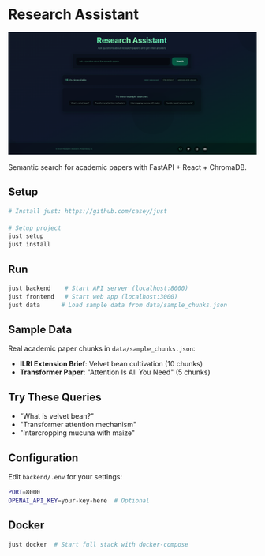 # Research Assistant

![Research Agent](./data/Screenshot.png)

Semantic search for academic papers with FastAPI + React + ChromaDB.

## Setup

```sh
# Install just: https://github.com/casey/just

# Setup project
just setup
just install
```

## Run

```sh
just backend    # Start API server (localhost:8000)
just frontend   # Start web app (localhost:3000) 
just data      # Load sample data from data/sample_chunks.json
```

## Sample Data

Real academic paper chunks in `data/sample_chunks.json`:
- **ILRI Extension Brief**: Velvet bean cultivation (10 chunks)
- **Transformer Paper**: "Attention Is All You Need" (5 chunks)

## Try These Queries

- "What is velvet bean?"
- "Transformer attention mechanism"
- "Intercropping mucuna with maize"

## Configuration

Edit `backend/.env` for your settings:
```sh
PORT=8000
OPENAI_API_KEY=your-key-here  # Optional
```

## Docker

```sh
just docker  # Start full stack with docker-compose
```
